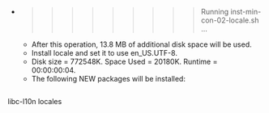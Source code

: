 * >>>>>>>>> Running inst-min-con-02-locale.sh ...
  * After this operation, 13.8 MB of additional disk space will be used.
  * Install locale and set it to use en_US.UTF-8.
  * Disk size = 772548K. Space Used = 20180K. Runtime = 00:00:00:04.
  * The following NEW packages will be installed:
  ```bash
libc-l10n locales
  ```
